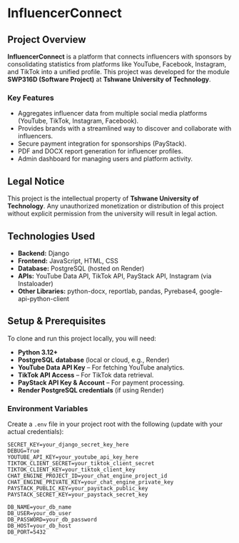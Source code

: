 # InfluencerConnect  

## Project Overview  

**InfluencerConnect** is a platform that connects influencers with sponsors by consolidating statistics from platforms like YouTube, Facebook, Instagram, and TikTok into a unified profile. This project was developed for the module **SWP316D (Software Project)** at **Tshwane University of Technology**.  

### Key Features  
- Aggregates influencer data from multiple social media platforms (YouTube, TikTok, Instagram, Facebook).  
- Provides brands with a streamlined way to discover and collaborate with influencers.  
- Secure payment integration for sponsorships (PayStack).  
- PDF and DOCX report generation for influencer profiles.  
- Admin dashboard for managing users and platform activity.  

## Legal Notice  

This project is the intellectual property of **Tshwane University of Technology**. Any unauthorized monetization or distribution of this project without explicit permission from the university will result in legal action.  

## Technologies Used  

- **Backend:** Django  
- **Frontend:** JavaScript, HTML, CSS  
- **Database:** PostgreSQL (hosted on Render)  
- **APIs:** YouTube Data API, TikTok API, PayStack API, Instagram (via Instaloader)  
- **Other Libraries:** python-docx, reportlab, pandas, Pyrebase4, google-api-python-client  

## Setup & Prerequisites  

To clone and run this project locally, you will need:  

- **Python 3.12+**  
- **PostgreSQL database** (local or cloud, e.g., Render)  
- **YouTube Data API Key** – For fetching YouTube analytics.  
- **TikTok API Access** – For TikTok data retrieval.  
- **PayStack API Key & Account** – For payment processing.  
- **Render PostgreSQL credentials** (if using Render)  

### Environment Variables  

Create a `.env` file in your project root with the following (update with your actual credentials):  

```env  
SECRET_KEY=your_django_secret_key_here  
DEBUG=True  
YOUTUBE_API_KEY=your_youtube_api_key_here  
TIKTOK_CLIENT_SECRET=your_tiktok_client_secret  
TIKTOK_CLIENT_KEY=your_tiktok_client_key  
CHAT_ENGINE_PROJECT_ID=your_chat_engine_project_id  
CHAT_ENGINE_PRIVATE_KEY=your_chat_engine_private_key  
PAYSTACK_PUBLIC_KEY=your_paystack_public_key  
PAYSTACK_SECRET_KEY=your_paystack_secret_key  

DB_NAME=your_db_name  
DB_USER=your_db_user  
DB_PASSWORD=your_db_password  
DB_HOST=your_db_host  
DB_PORT=5432  
```  
